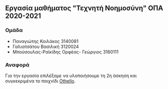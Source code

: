 ## Εργασία μαθήματος "Τεχνητή Νοημοσύνη" ΟΠΑ 2020-2021 

### Ομάδα
- Παναγιώτης Κοιλάκος                     3140081
- Γαλιατσάτου Βασιλική                    3120024
- Μπούσουλας-Ραϊκίδης Ορφέας- Γεώργιος    3160111

### Αναφορά

Για την εργασία επιλέξαμε να υλοποιήσουμε τη 2η 
άσκηση και συγκεκριμένα το παιχνίδι [Othello](https://en.wikipedia.org/wiki/Reversi#Othello).
